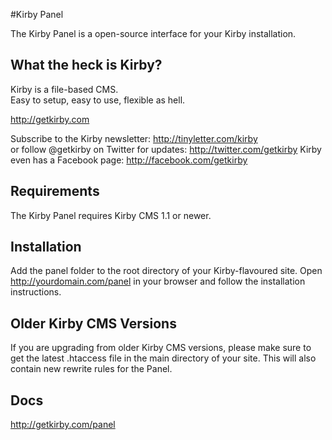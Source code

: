 #Kirby Panel

The Kirby Panel is a open-source interface for your Kirby installation.

## What the heck is Kirby?

Kirby is a file-based CMS.   
Easy to setup, easy to use, flexible as hell.

<http://getkirby.com>

Subscribe to the Kirby newsletter: <http://tinyletter.com/kirby>    
or follow @getkirby on Twitter for updates: <http://twitter.com/getkirby>
Kirby even has a Facebook page: <http://facebook.com/getkirby>

## Requirements

The Kirby Panel requires Kirby CMS 1.1 or newer.  

## Installation

Add the panel folder to the root directory of your Kirby-flavoured site. Open http://yourdomain.com/panel in your browser and follow the installation instructions. 

## Older Kirby CMS Versions

If you are upgrading from older Kirby CMS versions, please make sure to get the latest .htaccess file in the main directory of your site. This will also contain new rewrite rules for the Panel.

## Docs

<http://getkirby.com/panel>  